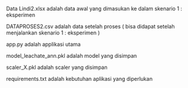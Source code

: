 Data Lindi2.xlsx adalah data awal yang dimasukan ke dalam skenario 1 : eksperimen

DATAPROSES2.csv adalah data setelah proses ( bisa didapat setelah menjalankan skenario 1 : eksperimen )

app.py adalah applikasi utama

model_leachate_ann.pkl adalah model yang disimpan

scaler_X.pkl adalah scaler yang disimpan

requirements.txt adalah kebutuhan aplikasi yang diperlukan


